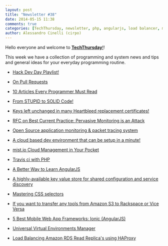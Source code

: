 ```yaml
---
layout: post
title: "Newsletter #38"
date: 2014-05-15 11:38
comments: true
categories: [TechThursday, newsletter, php, angularjs, load balancer, mobile, javascript]
author: Alessandro Cinelli (cirpo)
---
```


Hello everyone and welcome to [**TechThursday**!](/blog/categories/techthursday/)!

This week we have a collection of programming and system news and tips and general ideas for your everyday programming routine.

* [Hack Dev Day Playlist!](http://www.youtube.com/watch?v=bjWanTsG22c&list=PLb0IAmt7-GS2fdbb1vVdP8Z8zx1l2L8YS)

* [On Pull Requests](http://cramer.io/2014/05/03/on-pull-requests/)

* [10 Articles Every Programmer Must Read](http://javarevisited.blogspot.ae/2014/05/10-articles-every-programmer-must-read.html)

* [From STUPID to SOLID Code!](http://williamdurand.fr/2013/07/30/from-stupid-to-solid-code/)

* [Keys left unchanged in many Heartbleed replacement certificates!](http://news.netcraft.com/archives/2014/05/09/keys-left-unchanged-in-many-heartbleed-replacement-certificates.html)
<!-- more -->

* [RFC on Best Current Practice: Pervasive Monitoring is an Attack](http://www.rfc-editor.org/rfc/rfc7258.txt)

* [Open Source application monitoring & packet tracing system](http://packetbeat.com/)

* [A cloud based dev environment that can be setup in a minute!](http://bowery.io/)

* [mist.io Cloud Management in Your Pocket](https://mist.io/)

* [Travis ci with PHP](http://www.sitepoint.com/php-continuous-integration-travis-ci/)

* [A Better Way to Learn AngularJS](http://www.thinkster.io/angularjs/GtaQ0oMGIl)

* [A highly-available key value store for shared configuration and service discovery](https://github.com/coreos/etcd)

* [Mastering CSS selectors](http://naimhamadi.wordpress.com/2014/05/13/mastering-css-selectors/)

* [If you want to transfer any tools from Amazon S3 to Rackspace or Vice Versa](https://github.com/rackerlabs/wonton)

* [5 Best Mobile Web App Frameworks: Ionic (AngularJS)](http://moduscreate.com/5-best-mobile-web-app-frameworks-ionic-angulalrjs/)

* [Universal Virtual Environments Manager](https://github.com/ekalinin/envirius)

* [Load Balancing Amazon RDS Read Replica's using HAProxy](http://harish11g.blogspot.ae/2013/08/Load-balancing-Amazon-RDS-MySQL-read-replica-slaves-using-HAProxy.html)